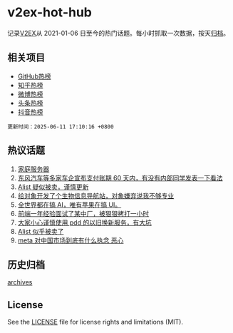 # v2ex-hot-hub

 记录[V2EX](https://www.v2ex.com/)从 2021-01-06 日至今的热门话题。每小时抓取一次数据，按天[归档](archives)。
 
 ## 相关项目

- [GitHub热榜](https://github.com/it985/github-hot-hub)
- [知乎热榜](https://github.com/it985/zhihu-hot-hub)
- [微博热榜](https://github.com/it985/weibo-hot-hub)
- [头条热榜](https://github.com/it985/toutiao-hot-hub)
- [抖音热榜](https://github.com/it985/douyin-hot-hub)


 `更新时间：2025-06-11 17:10:16 +0800`

## 热议话题

1. [家庭服务器](https://www.v2ex.com/t/1137803)
1. [东风汽车等多家车企宣布支付账期 60 天内，有没有内部同学发表一下看法](https://www.v2ex.com/t/1137801)
1. [Alist 疑似被卖，谨慎更新](https://www.v2ex.com/t/1137812)
1. [给对象开发了个生物信息导航站，对象嫌弃说我不够专业](https://www.v2ex.com/t/1137784)
1. [全世界都在搞 AI，唯有苹果在搞 UI。](https://www.v2ex.com/t/1137837)
1. [前端一年经验面试了某中厂，被狠狠拷打一小时](https://www.v2ex.com/t/1137705)
1. [大家小心谨慎使用 pdd 的以旧换新服务，有大坑](https://www.v2ex.com/t/1137810)
1. [Alist 似乎被卖了](https://www.v2ex.com/t/1137764)
1. [meta 对中国市场到底有什么执念 恶心](https://www.v2ex.com/t/1137777)

## 历史归档

[archives](archives)

## License

See the [LICENSE](LICENSE) file for license rights and limitations (MIT).
